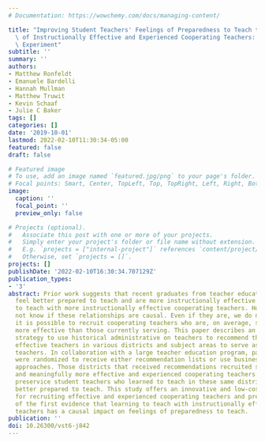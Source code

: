 ```yaml
---
# Documentation: https://wowchemy.com/docs/managing-content/

title: "Improving Student Teachers' Feelings of Preparedness to Teach through Recruitment\
  \ of Instructionally Effective and Experienced Cooperating Teachers: A Randomized\
  \ Experiment"
subtitle: ''
summary: ''
authors:
- Matthew Ronfeldt
- Emanuele Bardelli
- Hannah Mullman
- Matthew Truwit
- Kevin Schaaf
- Julie C Baker
tags: []
categories: []
date: '2019-10-01'
lastmod: 2022-02-10T11:30:34-05:00
featured: false
draft: false

# Featured image
# To use, add an image named `featured.jpg/png` to your page's folder.
# Focal points: Smart, Center, TopLeft, Top, TopRight, Left, Right, BottomLeft, Bottom, BottomRight.
image:
  caption: ''
  focal_point: ''
  preview_only: false

# Projects (optional).
#   Associate this post with one or more of your projects.
#   Simply enter your project's folder or file name without extension.
#   E.g. `projects = ["internal-project"]` references `content/project/deep-learning/index.md`.
#   Otherwise, set `projects = []`.
projects: []
publishDate: '2022-02-10T16:30:34.707129Z'
publication_types:
- '3'
abstract: Prior work suggests that recent graduates from teacher education programs
  feel better prepared to teach and are more instructionally effective when they learned
  to teach with more instructionally effective cooperating teachers. However, we do
  not know if these relationships are causal. Even if they are, we do not know if
  it is possible to recruit cooperating teachers who are, on average, significantly
  more effective than those currently serving. This paper describes an innovative
  strategy to use historical administrative on teachers to recommend the most instructionally
  effective teachers in various districts and subject areas to serve as cooperating
  teachers. In collaboration with a large teacher education program, partnering districts
  were randomized to receive either recommendation lists or use business-as-usual
  approaches. Those districts that received recommendations recruited significantly
  and meaningfully more effective and experienced cooperating teachers. Additionally,
  preservice student teachers who learned to teach in these same districts felt significantly
  better prepared to teach. This study offers an innovative and low-cost strategy
  for recruiting effective and experienced cooperating teachers and presents some
  of the first evidence that learning to teach with instructionally effective cooperating
  teachers has a causal impact on feelings of preparedness to teach.
publication: ''
doi: 10.26300/vst6-j842
---
```


